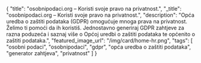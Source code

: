 {
    "title": "osobnipodaci.org – Koristi svoje pravo na privatnost.",
    "_title": "osobnipodaci.org – Koristi svoje pravo na privatnost.",
    "description": "Opća uredba o zaštiti podataka (GDPR) omogućuje mnoga prava na privatnost. Želimo ti pomoći da ih koristiš. Jednostavno generiraj GDPR zahtjeve za razna poduzeća i saznaj više o Općoj uredbi o zaštiti podataka te općenito o zaštiti podataka.",
    "featured_image_url": "/img/card/home-hr.png",
    "tags": [ "osobni podaci", "osobnipodaci", "gdpr", "opća uredba o zaštiti podataka", "generator zahtjeva", "privatnost" ]
}
